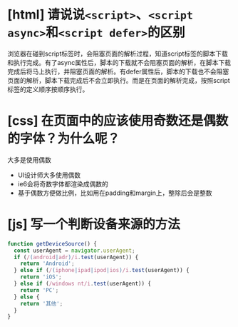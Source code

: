 # [html] 请说说`<script>`、`<script async>`和`<script defer>`的区别

浏览器在碰到script标签时，会阻塞页面的解析过程，知道script标签的脚本下载和执行完成。有了async属性后，脚本的下载就不会阻塞页面的解析，在脚本下载完成后将马上执行，并阻塞页面的解析。有defer属性后，脚本的下载也不会阻塞页面的解析，脚本下载完成后不会立即执行。而是在页面的解析完成，按照script标签的定义顺序按顺序执行。

# [css] 在页面中的应该使用奇数还是偶数的字体？为什么呢？

大多是使用偶数

- UI设计师大多使用偶数
- ie6会将奇数字体都渲染成偶数的
- 基于偶数方便做比例，比如用在padding和margin上，整除后会是整数

# [js] 写一个判断设备来源的方法

```javascript
function getDeviceSource() {
  const userAgent = navigator.userAgent;
  if (/(android|adr)/i.test(userAgent)) {
    return 'Android';
  } else if (/(iphone|ipad|ipod|ios)/i.test(userAgent)) {
    return 'iOS';
  } else if (/windows nt/i.test(userAgent)) {
    return 'PC';
  } else {
    return '其他';
  }
}
```
